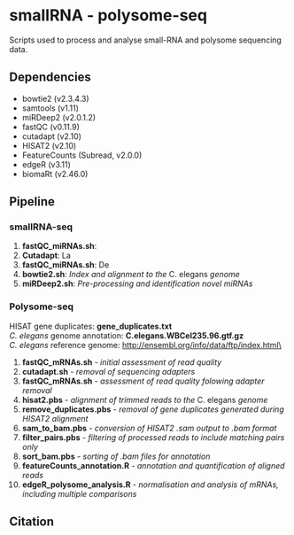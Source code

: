 # smallRNA - polysome-seq
Scripts used to process and analyse small-RNA and polysome sequencing data.

## Dependencies
* bowtie2 (v2.3.4.3)
* samtools (v1.11)
* miRDeep2 (v2.0.1.2)
* fastQC (v0.11.9)
* cutadapt (v2.10)
* HISAT2 (v2.10)
* FeatureCounts (Subread, v2.0.0)
* edgeR (v3.11)
* biomaRt (v2.46.0)
 

## Pipeline
### smallRNA-seq
1. **fastQC_miRNAs.sh**: 
2. **Cutadapt**: La
3. **fastQC_miRNAs.sh**: De
4. **bowtie2.sh**: _Index and alignment to the_ C. elegans _genome_
5. **miRDeep2.sh**: _Pre-processing and identification novel miRNAs_ 

### Polysome-seq

HISAT gene duplicates: **gene_duplicates.txt**\
_C. elegans_ genome annotation: **C.elegans.WBCel235.96.gtf.gz**\
_C. elegans_ reference genome: http://ensembl.org/info/data/ftp/index.html\


1. **fastQC_mRNAs.sh** - _initial assessment of read quality_
2. **cutadapt.sh** - _removal of sequencing adapters_
3. **fastQC_mRNAs.sh** - _assessment of read quality folowing adapter removal_
4. **hisat2.pbs** - _alignment of trimmed reads to the_ C. elegans _genome_
5.  **remove_duplicates.pbs** - _removal of gene duplicates generated during HISAT2 alignment_
6. **sam_to_bam.pbs** - _conversion of HISAT2 .sam output to .bam format_
7.  **filter_pairs.pbs** - _filtering of processed reads to include matching pairs only_
8.  **sort_bam.pbs** - _sorting of .bam files for annotation_
9.  **featureCounts_annotation.R** - _annotation and quantification of aligned reads_
10. **edgeR_polysome_analysis.R** - _normalisation and analysis of mRNAs, including multiple comparisons_



## Citation
